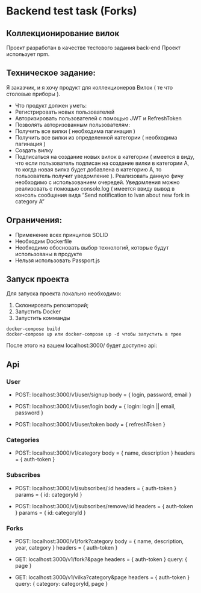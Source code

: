 # Backend test task (Forks)
## Коллекционирование вилок

Проект разработан в качестве тестового задания back-end
Проект использует npm.
## Техническое задание:
Я заказчик, и я хочу продукт для коллекционеров Вилок ( те что столовые приборы ).
* Что продукт должен уметь:
* Регистрировать новых пользователей
* Авторизировать пользователей с помощью JWT и RefreshToken
* Позволять авторизованным пользователям:
* Получить все вилки ( необходима пагинация )
* Получить все вилки из определенной категории ( необходима пагинация )
* Создать вилку
* Подписаться на создание новых вилок в категории 
( имеется в виду, что если пользователь подписан на создание вилки в категории А, то когда новая вилка будет добавлена в категорию А, то пользователь получит уведомление ). Реализовать данную фичу необходимо с использованием очередей. Уведомления можно реализовать с помощью console.log ( имеется ввиду вывод в консоль сообщения вида “Send notification to Ivan about new fork in category A”
## Ограничения:
* Применение всех принципов SOLID
* Необходим Dockerfile
* Необходимо обосновать выбор технологий, которые будут использованы в продукте
* Нельзя использовать Passport.js


## Запуск проекта 
Для запуска проекта локально необходимо: 
1. Склонировать репозиторий;
2. Запустить Docker
3. Запустить комманды
```
docker-compose build
docker-compose up или docker-compose up -d чтобы запустить в трее
```
После этого на вашем localhost:3000/ будет доступно api:

## Api
### User
* POST: localhost:3000/v1/user/signup
body = { login, password, email }

* POST: localhost:3000/v1/user/login
body = { login: login || email, password }

* POST: localhost:3000/v1/user/token
body = { refreshToken }

### Categories
* POST: localhost:3000/v1/category
body = { name, description }
headers = { auth-token }

### Subscribes
* POST: localhost:3000/v1/subscribes/:id
headers = { auth-token }
params = { id: categoryId }

* POST: localhost:3000/v1/subscribes/remove/:id
headers = { auth-token }
params = { id: categoryId }

### Forks
* POST: localhost:3000/v1/fork?category
body = { name, description, year, category }
headers = { auth-token }

* GET: localhost:3000/v1/fork?&page
headers = { auth-token }
query: { page }

* GET: localhost:3000/v1/vilka?category&page
headers = { auth-token }
query: { category: categoryId, page }

